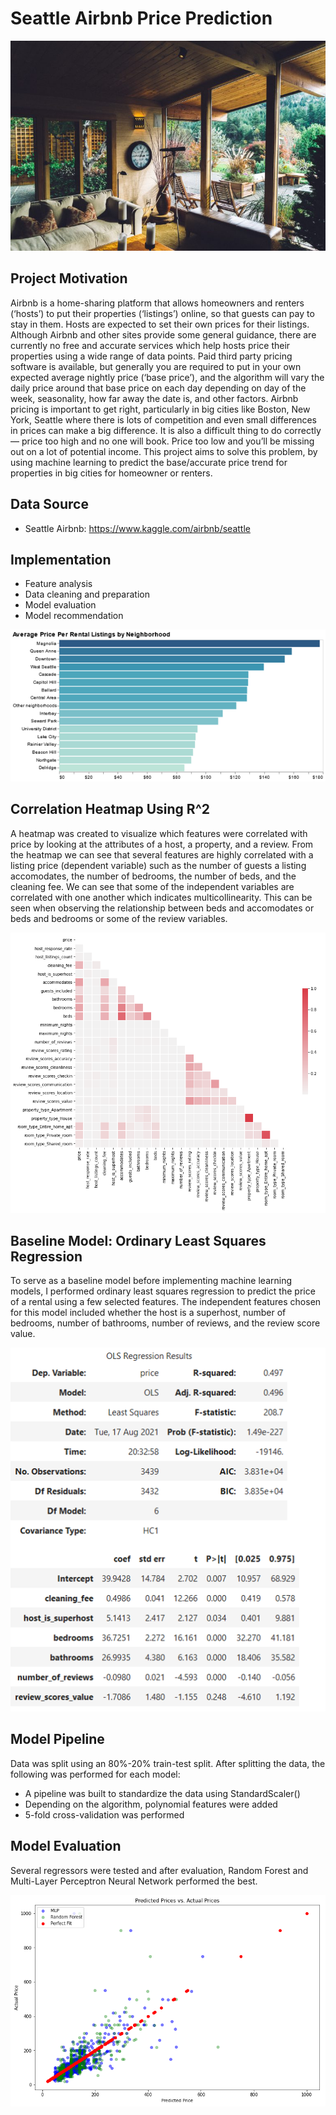 # Seattle Airbnb Price Prediction

![](https://github.com/emoreno-hub/Seattle_Airbnb_Price_Prediction/blob/main/screenshots/Airbnb-Plus-768x512.jpg)


## Project Motivation
Airbnb is a home-sharing platform that allows homeowners and renters (‘hosts’) to put their properties (‘listings’) online, so that guests can pay to stay in them. Hosts are expected to set their own prices for their listings. Although Airbnb and other sites provide some general guidance, there are currently no free and accurate services which help hosts price their properties using a wide range of data points.
Paid third party pricing software is available, but generally you are required to put in your own expected average nightly price (‘base price’), and the algorithm will vary the daily price around that base price on each day depending on day of the week, seasonality, how far away the date is, and other factors.
Airbnb pricing is important to get right, particularly in big cities like Boston, New York, Seattle where there is lots of competition and even small differences in prices can make a big difference. It is also a difficult thing to do correctly — price too high and no one will book. Price too low and you’ll be missing out on a lot of potential income.
This project aims to solve this problem, by using machine learning to predict the base/accurate price trend for properties in big cities for homeowner or renters. 


## Data Source
* Seattle Airbnb:  https://www.kaggle.com/airbnb/seattle

## Implementation
* Feature analysis
* Data cleaning and preparation
* Model evaluation
* Model recommendation

![](https://github.com/emoreno-hub/Seattle_Airbnb_Price_Prediction/blob/main/screenshots/Avg_Rental_Listing_Price.png)

## Correlation Heatmap Using R^2
A heatmap was created to visualize which features were correlated with price by looking at the attributes of a host, a property, and a review. From the heatmap we can see that several features are highly correlated with a listing price (dependent variable) such as the number of guests a listing accomodates, the number of bedrooms, the number of beds, and the cleaning fee. We can see that some of the independent variables are correlated with one another which indicates multicollinearity. This can be seen when observing the relationship between beds and accomodates or beds and bedrooms or some of the review variables.

![](https://github.com/emoreno-hub/Seattle_Airbnb_Price_Prediction/blob/main/screenshots/Heatmap.PNG)

## Baseline Model: Ordinary Least Squares Regression
To serve as a baseline model before implementing machine learning models, I performed ordinary least squares regression to predict the price of a rental using a few selected features.  The independent features chosen for this model included whether the host is a superhost, number of bedrooms, number of bathrooms, number of reviews, and the review score value.

![](https://github.com/emoreno-hub/Seattle_Airbnb_Price_Prediction/blob/main/screenshots/OLS%20Regression.png)

## Model Pipeline
Data was split using an 80%-20% train-test split.  After splitting the data, the following was performed for each model:
* A pipeline was built to standardize the data using StandardScaler()
* Depending on the algorithm, polynomial features were added
* 5-fold cross-validation was performed

## Model Evaluation
Several regressors were tested and after evaluation, Random Forest and Multi-Layer Perceptron Neural Network performed the best.

![](https://github.com/emoreno-hub/Seattle_Airbnb_Price_Prediction/blob/main/screenshots/Predictions.PNG)

